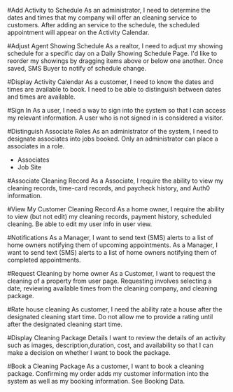 #Add Activity to Schedule
As an administrator, I need to determine the dates and times that my company will offer an cleaning service to customers. After adding an service to the schedule, the scheduled appointment will appear on the Activity Calendar.

#Adjust Agent Showing Schedule
As a realtor, I need to adjust my showing schedule for a specific day on a Daily Showing Schedule Page. I'd like to reorder my showings by dragging items above or below one another.
Once saved, SMS Buyer to notify of schedule change.

#Display Activity Calendar
As a customer, I need to know the dates and times  are available to book. I need to be able to distinguish between dates and times are available.

#Sign In
As a user, I need a way to sign into the system so that I can access my relevant information. A user who is not signed in is considered a visitor.

#Distinguish Associate Roles
As an administrator of the system, I need to designate associates into  jobs booked. Only an administrator can place a associates in a role.
* Associates
* Job Site

#Associate Cleaning Record
As a Associate, I require the ability to view my cleaning records, time-card  records, and paycheck history, and Auth0 information.

#View My Customer Cleaning Record
As a home owner, I require the ability to view (but not edit) my cleaning records, payment history, scheduled cleaning.
Be able to edit my user info in user view.

#Notifications
As a Manager, I want to send text (SMS) alerts to a list of home owners notifying them of upcoming appointments.
As a Manager, I want to send text (SMS) alerts to a list of home owners notifying them of completed appointments.

#Request Cleaning by home owner
As a Customer, I want to request the cleaning of a property from user page. Requesting involves selecting a date, reviewing available times from the cleaning company, and cleaning package.

#Rate house cleaning
As customer, I need the ability rate a house after the designated cleaning start time.
Do not allow me to provide a rating until after the designated cleaning start time.

#Display Cleaning Package Details
I want to review the details of an activity such as images, description,duration, cost, and availability so that I can make a decision on whether I want to book the package.

#Book a Cleaning Package
As a customer, I want to book a cleaning package.
Confirming my order adds my customer information into the system as well as my booking information. See Booking Data.
